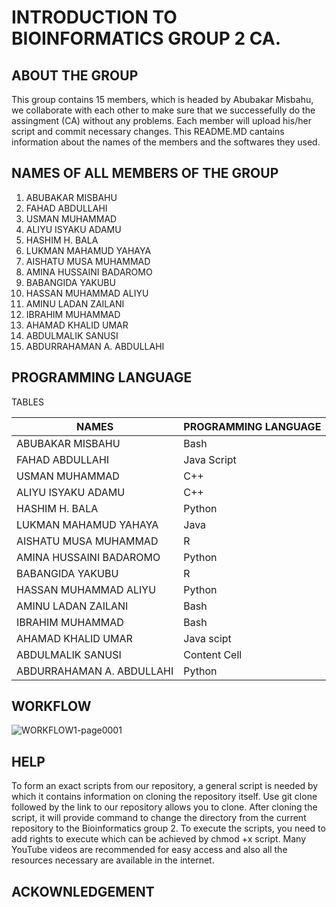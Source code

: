 # INTRODUCTION TO BIOINFORMATICS GROUP 2 CA.

## ABOUT THE GROUP
This group contains 15 members, which is headed by Abubakar Misbahu, we collaborate with each other to make sure that we successefully do the assingment (CA) without any problems. Each member will upload his/her script and commit necessary changes. This README.MD cantains information about the names of the members and the softwares they used. 

## NAMES OF ALL MEMBERS OF THE GROUP


1. ABUBAKAR MISBAHU  
2. FAHAD ABDULLAHI
3. USMAN MUHAMMAD  
4. ALIYU ISYAKU ADAMU  
5. HASHIM H. BALA 
6. LUKMAN MAHAMUD YAHAYA
7. AISHATU MUSA MUHAMMAD 
8. AMINA HUSSAINI BADAROMO  
9. BABANGIDA YAKUBU 
10. HASSAN MUHAMMAD ALIYU 
11. AMINU LADAN ZAILANI 
12. IBRAHIM MUHAMMAD 
13. AHAMAD KHALID UMAR 
14. ABDULMALIK SANUSI
15. ABDURRAHAMAN A. ABDULLAHI

## PROGRAMMING LANGUAGE
 
TABLES
 
| NAMES  | PROGRAMMING LANGUAGE |
| ------------- | ------------- |
|  ABUBAKAR MISBAHU  | Bash  |
|FAHAD ABDULLAHI  | Java Script  | 
| USMAN MUHAMMAD    | C++  |
| ALIYU ISYAKU ADAMU  |C++  |  
| HASHIM H. BALA   | Python  |
|LUKMAN MAHAMUD YAHAYA | Java  |  
|AISHATU MUSA MUHAMMAD   | R  |
|AMINA HUSSAINI BADAROMO   | Python  | 
| BABANGIDA YAKUBU   | R  |
| HASSAN MUHAMMAD ALIYU  | Python  |  
|AMINU LADAN ZAILANI   |Bash  |
| IBRAHIM MUHAMMAD   | Bash  | 
|AHAMAD KHALID UMAR  | Java scipt  |  
| ABDULMALIK SANUSI  | Content Cell  |
| ABDURRAHAMAN A. ABDULLAHI  | Python  |

## WORKFLOW
![WORKFLOW1-page0001](https://user-images.githubusercontent.com/95080134/144319802-7063b8a2-c666-49b6-bd07-34f268284ae8.jpg)


## HELP
To form an exact scripts from our repository, a general script is needed by which it contains information on cloning the repository itself. Use git clone followed by the link to our repository allows you to clone. After cloning the script, it will provide command to change the directory from the current repository to the Bioinformatics group 2. To execute the scripts, you need to add rights to execute which can be achieved by chmod +x script.
Many YouTube videos are recommended for easy access and also all the resources necessary are available in the internet.


## ACKOWNLEDGEMENT 












 
 
 
 
 

